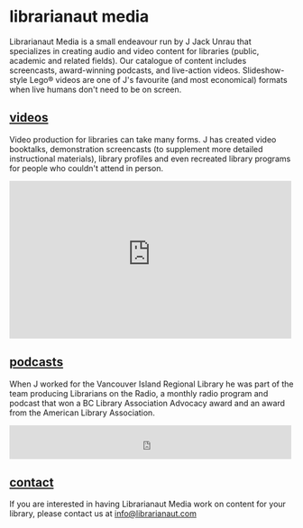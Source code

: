 # librarianaut media

Librarianaut Media is a small endeavour run by J Jack Unrau that specializes in creating audio and video content for libraries (public, academic and related fields). Our catalogue of content includes screencasts, award-winning podcasts, and live-action videos. Slideshow-style Lego® videos are one of J's favourite (and most economical) formats when live humans don't need to be on screen.

## [videos](/projects)

Video production for libraries can take many forms. J has created video booktalks, demonstration screencasts (to supplement more detailed instructional materials), library profiles and even recreated library programs for people who couldn't attend in person.

<iframe width="500" height="280" src="https://www.youtube-nocookie.com/embed/2cE6h6ELf_o" frameborder="0" allow="accelerometer; autoplay; encrypted-media; gyroscope; picture-in-picture" allowfullscreen></iframe>

## [podcasts](/projects)

When J worked for the Vancouver Island Regional Library he was part of the team producing Librarians on the Radio, a monthly radio program and podcast that won a BC Library Association Advocacy award and an award from the American Library Association.

<iframe src="https://archive.org/embed/LotR150526&playlist=1" width="500" height="60" frameborder="0" webkitallowfullscreen="true" mozallowfullscreen="true" allowfullscreen></iframe>

## [contact](/contact)

If you are interested in having Librarianaut Media work on content for your library, please contact us at info@librarianaut.com
